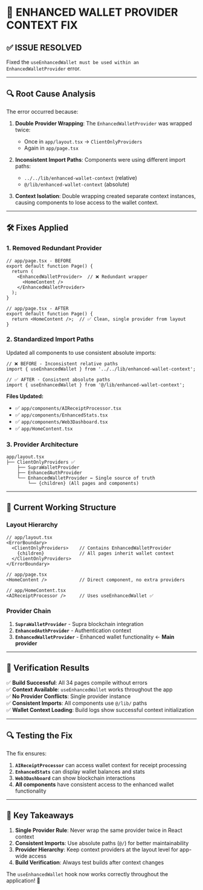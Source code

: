 # 🔧 ENHANCED WALLET PROVIDER CONTEXT FIX

## ✅ **ISSUE RESOLVED**
Fixed the `useEnhancedWallet must be used within an EnhancedWalletProvider` error.

---

## 🔍 **Root Cause Analysis**

The error occurred because:

1. **Double Provider Wrapping**: The `EnhancedWalletProvider` was wrapped twice:
   - Once in `app/layout.tsx` → `ClientOnlyProviders`
   - Again in `app/page.tsx` 

2. **Inconsistent Import Paths**: Components were using different import paths:
   - `../../lib/enhanced-wallet-context` (relative)
   - `@/lib/enhanced-wallet-context` (absolute)

3. **Context Isolation**: Double wrapping created separate context instances, causing components to lose access to the wallet context.

---

## 🛠️ **Fixes Applied**

### 1. **Removed Redundant Provider**
```tsx
// app/page.tsx - BEFORE
export default function Page() {
  return (
    <EnhancedWalletProvider>  // ❌ Redundant wrapper
      <HomeContent />
    </EnhancedWalletProvider>
  );
}

// app/page.tsx - AFTER  
export default function Page() {
  return <HomeContent />;  // ✅ Clean, single provider from layout
}
```

### 2. **Standardized Import Paths**
Updated all components to use consistent absolute imports:

```tsx
// ❌ BEFORE - Inconsistent relative paths
import { useEnhancedWallet } from '../../lib/enhanced-wallet-context';

// ✅ AFTER - Consistent absolute paths
import { useEnhancedWallet } from '@/lib/enhanced-wallet-context';
```

**Files Updated:**
- ✅ `app/components/AIReceiptProcessor.tsx`
- ✅ `app/components/EnhancedStats.tsx`
- ✅ `app/components/Web3Dashboard.tsx`
- ✅ `app/HomeContent.tsx`

### 3. **Provider Architecture**
```
app/layout.tsx
├── ClientOnlyProviders ✅
    ├── SupraWalletProvider
    ├── EnhancedAuthProvider
    └── EnhancedWalletProvider ← Single source of truth
        └── {children} (All pages and components)
```

---

## 🎯 **Current Working Structure**

### **Layout Hierarchy**
```tsx
// app/layout.tsx
<ErrorBoundary>
  <ClientOnlyProviders>    // Contains EnhancedWalletProvider
    {children}             // All pages inherit wallet context
  </ClientOnlyProviders>
</ErrorBoundary>

// app/page.tsx  
<HomeContent />            // Direct component, no extra providers

// app/HomeContent.tsx
<AIReceiptProcessor />     // Uses useEnhancedWallet ✅
```

### **Provider Chain**
1. **`SupraWalletProvider`** - Supra blockchain integration
2. **`EnhancedAuthProvider`** - Authentication context  
3. **`EnhancedWalletProvider`** - Enhanced wallet functionality ← **Main provider**

---

## 🚀 **Verification Results**

✅ **Build Successful**: All 34 pages compile without errors  
✅ **Context Available**: `useEnhancedWallet` works throughout the app  
✅ **No Provider Conflicts**: Single provider instance  
✅ **Consistent Imports**: All components use `@/lib/` paths  
✅ **Wallet Context Loading**: Build logs show successful context initialization  

---

## 🔍 **Testing the Fix**

The fix ensures:

1. **`AIReceiptProcessor`** can access wallet context for receipt processing
2. **`EnhancedStats`** can display wallet balances and stats
3. **`Web3Dashboard`** can show blockchain interactions
4. **All components** have consistent access to the enhanced wallet functionality

---

## 📝 **Key Takeaways**

1. **Single Provider Rule**: Never wrap the same provider twice in React context
2. **Consistent Imports**: Use absolute paths (`@/`) for better maintainability
3. **Provider Hierarchy**: Keep context providers at the layout level for app-wide access
4. **Build Verification**: Always test builds after context changes

The `useEnhancedWallet` hook now works correctly throughout the application! 🎉
